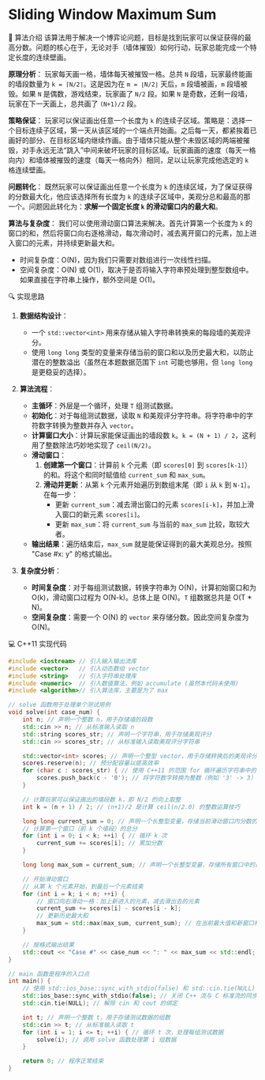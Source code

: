 # Sliding Window Maximum Sum

🧠 算法介绍
该算法用于解决一个博弈论问题，目标是找到玩家可以保证获得的最高分数。问题的核心在于，无论对手（墙体摧毁）如何行动，玩家总能完成一个特定长度的连续壁画。

**原理分析**：
玩家每天画一格，墙体每天被摧毁一格。总共 `N` 段墙，玩家最终能画的墙段数量为 `k = ⌈N/2⌉`。这是因为在 `m = ⌊N/2⌋` 天后，`m` 段墙被画，`m` 段墙被毁。如果 `N` 是偶数，游戏结束，玩家画了 `N/2` 段。如果 `N` 是奇数，还剩一段墙，玩家在下一天画上，总共画了 `(N+1)/2` 段。

**策略保证**：
玩家可以保证画出任意一个长度为 `k` 的连续子区域。策略是：选择一个目标连续子区域，第一天从该区域的一个端点开始画。之后每一天，都紧挨着已画好的部分、在目标区域内继续作画。由于墙体只能从整个未毁区域的两端被摧毁，对手永远无法“跳入”中间来破坏玩家的目标区域。玩家画画的速度（每天一格向内）和墙体被摧毁的速度（每天一格向外）相同，足以让玩家完成他选定的 `k` 格连续壁画。

**问题转化**：
既然玩家可以保证画出任意一个长度为 `k` 的连续区域，为了保证获得的分数最大化，他应该选择所有长度为 `k` 的连续子区域中，美观分总和最高的那一个。问题因此转化为：**求解一个固定长度 `k` 的滑动窗口内的最大和**。

**算法与复杂度**：
我们可以使用滑动窗口算法来解决。首先计算第一个长度为 `k` 的窗口的和，然后将窗口向右逐格滑动，每次滑动时，减去离开窗口的元素，加上进入窗口的元素，并持续更新最大和。
*   时间复杂度：O(N)，因为我们只需要对数组进行一次线性扫描。
*   空间复杂度：O(N) 或 O(1)，取决于是否将输入字符串预处理到整型数组中。如果直接在字符串上操作，额外空间是 O(1)。

🔍 实现思路
1.  **数据结构设计**：
    *   一个 `std::vector<int>` 用来存储从输入字符串转换来的每段墙的美观评分。
    *   使用 `long long` 类型的变量来存储当前的窗口和以及历史最大和，以防止潜在的整数溢出（虽然在本题数据范围下 `int` 可能也够用，但 `long long` 是更稳妥的选择）。

2.  **算法流程**：
    *   **主循环**：外层是一个循环，处理 `T` 组测试数据。
    *   **初始化**：对于每组测试数据，读取 `N` 和美观评分字符串。将字符串中的字符数字转换为整数并存入 `vector`。
    *   **计算窗口大小**：计算玩家能保证画出的墙段数 `k`。`k = (N + 1) / 2`，这利用了整数除法巧妙地实现了 `ceil(N/2)`。
    *   **滑动窗口**：
        1.  **创建第一个窗口**：计算前 `k` 个元素（即 `scores[0]` 到 `scores[k-1]`）的和。将这个和同时赋值给 `current_sum` 和 `max_sum`。
        2.  **滑动并更新**：从第 `k` 个元素开始遍历到数组末尾（即 `i` 从 `k` 到 `N-1`）。在每一步：
            *   更新 `current_sum`：减去滑出窗口的元素 `scores[i-k]`，并加上滑入窗口的新元素 `scores[i]`。
            *   更新 `max_sum`：将 `current_sum` 与当前的 `max_sum` 比较，取较大者。
    *   **输出结果**：遍历结束后，`max_sum` 就是能保证得到的最大美观总分。按照 "Case #x: y" 的格式输出。

3.  **复杂度分析**：
    *   **时间复杂度**：对于每组测试数据，转换字符串为 O(N)，计算初始窗口和为 O(k)，滑动窗口过程为 O(N-k)。总体上是 O(N)。`T` 组数据总共是 O(T * N)。
    *   **空间复杂度**：需要一个 O(N) 的 `vector` 来存储分数。因此空间复杂度为 O(N)。

💻 C++11 实现代码
```cpp
#include <iostream> // 引入输入输出流库
#include <vector>   // 引入动态数组 vector
#include <string>   // 引入字符串处理库
#include <numeric>  // 引入数值算法，例如 accumulate (虽然本代码未使用)
#include <algorithm>// 引入算法库，主要是为了 max

// solve 函数用于处理单个测试用例
void solve(int case_num) {
    int n; // 声明一个整数 n，用于存储墙的段数
    std::cin >> n; // 从标准输入读取 n
    std::string scores_str; // 声明一个字符串，用于存储美观评分
    std::cin >> scores_str; // 从标准输入读取美观评分字符串

    std::vector<int> scores; // 声明一个整型 vector，用于存储转换后的美观评分
    scores.reserve(n); // 预分配容量以提高效率
    for (char c : scores_str) { // 使用 C++11 的范围 for 循环遍历字符串中的每个字符
        scores.push_back(c - '0'); // 将字符数字转换为整数（例如 '3' -> 3）并存入 vector
    }

    // 计算玩家可以保证画出的墙段数 k，即 N/2 的向上取整
    int k = (n + 1) / 2; // (n+1)/2 是计算 ceil(n/2.0) 的整数运算技巧

    long long current_sum = 0; // 声明一个长整型变量，存储当前滑动窗口内分数的总和
    // 计算第一个窗口（前 k 个墙段）的总分
    for (int i = 0; i < k; ++i) { // 循环 k 次
        current_sum += scores[i]; // 累加分数
    }

    long long max_sum = current_sum; // 声明一个长整型变量，存储所有窗口中的最大总分，并用第一个窗口的和初始化

    // 开始滑动窗口
    // 从第 k 个元素开始，到最后一个元素结束
    for (int i = k; i < n; ++i) {
        // 窗口向右滑动一格：加上新进入的元素，减去滑出去的元素
        current_sum += scores[i] - scores[i - k];
        // 更新历史最大和
        max_sum = std::max(max_sum, current_sum); // 在当前最大值和新窗口和之间取较大者
    }

    // 按格式输出结果
    std::cout << "Case #" << case_num << ": " << max_sum << std::endl; // 输出案例编号和最终结果
}

// main 函数是程序的入口点
int main() {
    // 使用 std::ios_base::sync_with_stdio(false) 和 std::cin.tie(NULL) 来加速 C++ 的 I/O 操作
    std::ios_base::sync_with_stdio(false); // 关闭 C++ 流与 C 标准流的同步
    std::cin.tie(NULL); // 解除 cin 和 cout 的绑定

    int t; // 声明一个整数 t，用于存储测试数据的组数
    std::cin >> t; // 从标准输入读取 t
    for (int i = 1; i <= t; ++i) { // 循环 t 次，处理每组测试数据
        solve(i); // 调用 solve 函数处理第 i 组数据
    }

    return 0; // 程序正常结束
}
```
